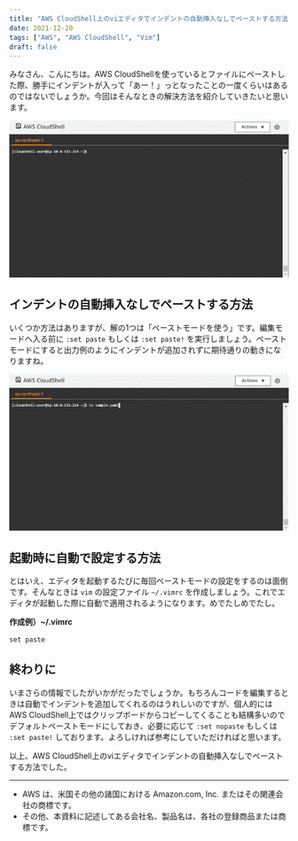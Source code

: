 ```yaml
---
title: "AWS CloudShell上のviエディタでインデントの自動挿入なしでペーストする方法"
date: 2021-12-20
tags: ["AWS", "AWS CloudShell", "Vim"]
draft: false
---
```


みなさん、こんにちは。AWS CloudShellを使っているとファイルにペーストした際、勝手にインデントが入って「あー！」っとなったことの一度くらいはあるのではないでしょうか。今回はそんなときの解決方法を紹介していきたいと思います。

![01-auto-indent.gif](images/01-auto-indent.gif)

## インデントの自動挿入なしでペーストする方法

いくつか方法はありますが、解の1つは「ペーストモードを使う」です。編集モードへ入る前に `:set paste` もしくは `:set paste!` を実行しましょう。ペーストモードにすると出力例のようにインデントが追加されずに期待通りの動きになりますね。

![02-paste-mode.gif](images/02-paste-mode.gif)

## 起動時に自動で設定する方法

とはいえ、エディタを起動するたびに毎回ペーストモードの設定をするのは面倒です。そんなときは `vim` の設定ファイル `~/.vimrc` を作成しましょう。これでエディタが起動した際に自動で適用されるようになります。めでたしめでたし。

**作成例）~/.vimrc**
```txt
set paste
```

## 終わりに

いまさらの情報でしたがいかがだったでしょうか。もちろんコードを編集するときは自動でインデントを追加してくれるのはうれしいのですが、個人的にはAWS CloudShell上ではクリップボードからコピーしてくることも結構多いのでデフォルトペーストモードにしておき、必要に応じて  `:set nopaste` もしくは `:set paste!` しております。よろしければ参考にしていただければと思います。

以上、AWS CloudShell上のviエディタでインデントの自動挿入なしでペーストする方法でした。

---

- AWS は、米国その他の諸国における Amazon.com, Inc. またはその関連会社の商標です。
- その他、本資料に記述してある会社名、製品名は、各社の登録商品または商標です。

